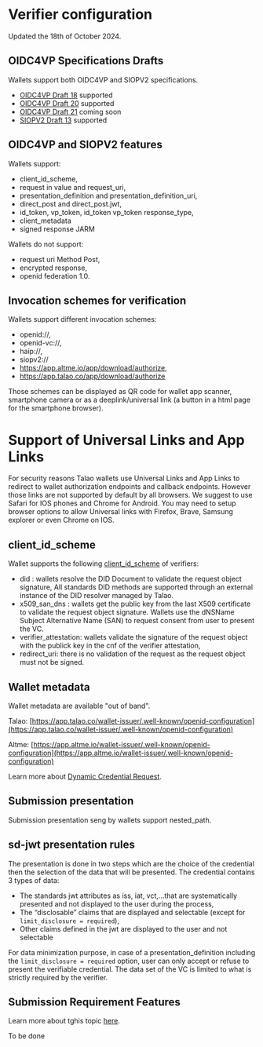 # Verifier configuration

Updated the 18th of October 2024.

## OIDC4VP Specifications Drafts

Wallets support both OIDC4VP and SIOPV2 specifications.

* [OIDC4VP Draft 18](https://openid.net/specs/openid-4-verifiable-presentations-1_0-18.html) supported
* [OIDC4VP Draft 20](https://openid.net/specs/openid-4-verifiable-presentations-1_0-20.html) supported
* [OIDC4VP Draft 21](https://openid.net/specs/openid-4-verifiable-presentations-1_0.html) coming soon
* [SIOPV2 Draft 13](https://openid.net/specs/openid-connect-self-issued-v2-1_0.html) supported

## OIDC4VP and SIOPV2 features

Wallets support:

* client_id_scheme,
* request in value and request_uri,
* presentation_definition and presentation_definition_uri,
* direct_post and direct_post.jwt,
* id_token, vp_token, id_token vp_token response_type,
* client_metadata
* signed response JARM

Wallets do not support:

* request uri Method Post,
* encrypted response,
* openid federation 1.0.

## Invocation schemes for verification

Wallets support different invocation schemes:

* openid://,
* openid-vc://,
* haip://,
* siopv2://
* https://app.altme.io/app/download/authorize,
* https://app.talao.co/app/download/authorize

Those schemes can be displayed as QR code for wallet app scanner, smartphone camera or as a deeplink/universal link (a button in a html page for the smartphone browser).

# Support of Universal Links and App Links

For security reasons Talao wallets use Universal Links and App Links to redirect to wallet authorization endpoints and callback endpoints. However those links are not supported by default by all browsers. We suggest to use Safari for IOS phones and Chrome for Android. You may need to setup browser options to allow Universal links with Firefox, Brave, Samsung explorer or even Chrome on IOS.

## client_id_scheme

Wallet supports the following [client_id_scheme](https://openid.net/specs/openid-4-verifiable-presentations-1_0.html#name-verifier-metadata-managemen) of verifiers:

* did : wallets resolve the DID Document to validate the request object signature, All standards DID methods are supported through an external instance of the DID resolver managed by Talao.
* x509_san_dns : wallets get the public key from the last X509 certificate to validate the request object signature. Wallets use the dNSName Subject Alternative Name (SAN) to request consent from user to present the VC.
* verifier_attestation: wallets validate the signature of the request object with the publick key in the cnf of the verifier attestation,
* redirect_uri: there is no validation of the request as the request object must not be signed.

## Wallet metadata

Wallet metadata are available "out of band".

Talao: [https://app.talao.co/wallet-issuer/.well-known/openid-configuration](https://app.talao.co/wallet-issuer/.well-known/openid-configuration)

Altme: [https://app.altme.io/wallet-issuer/.well-known/openid-configuration](https://app.altme.io/wallet-issuer/.well-known/openid-configuration)

Learn more about [Dynamic Credential Request](https://openid.net/specs/openid-4-verifiable-credential-issuance-1_0.html#name-dynamic-credential-request).

## Submission presentation

Submission presentation seng by wallets support nested_path.

## sd-jwt presentation rules

The presentation is done in two steps which are the choice of the credential then the selection of the data that will be presented. The credential contains 3 types of data:

* The standards jwt attributes as iss, iat, vct,...that are systematically presented and not displayed to the user during the process,
* The “disclosable” claims that are displayed and selectable (except for `limit_disclosure = required`),
* Other claims defined in the jwt are displayed to the user and not selectable

For data minimization purpose, in case of a presentation_definition including the `limit_disclosure = required` option, user can only accept or refuse to present the verifiable credential. The data set of the VC is limited to what is strictly required by the verifier.

## Submission Requirement Features

Learn more about tghis topic [here](https://identity.foundation/presentation-exchange/#submission-requirement-feature).

To be done
